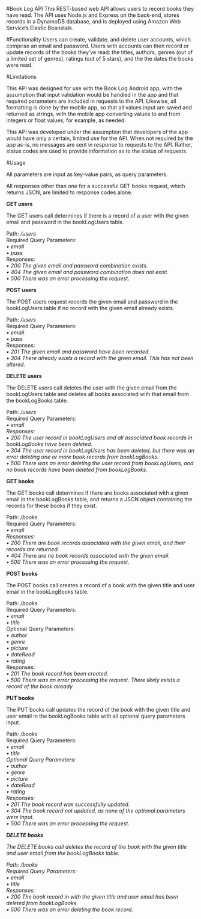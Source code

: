 #Book Log API
This REST-based web API allows users to record books they have read. The API  uses Node.js and Express on the back-end, stores records in a DynamoDB database, and is deployed using Amazon Web Service’s Elastic Beanstalk.

#Functionality
Users can create, validate, and delete user accounts, which comprise an email and password. Users with accounts can then record or update records of the books they’ve read: the titles, authors, genres (out of a limited set of genres), ratings (out of 5 stars), and the the dates the books were read. 

#Limitations

This API was designed for use with the Book Log Android app, with the assumption that input validation would be handled in the app and that required parameters are included in requests to the API. Likewise, all formatting is done by the mobile app, so that all values input are saved and returned as strings, with the mobile app converting values to and from integers or float values, for example, as needed.

This API was developed under the assumption that developers of the app would have only a certain, limited use for the API. When not required by the app as-is, no messages are sent in response to requests to the API. Rather, status codes are used to provide information as to the status of requests. 

#Usage

All parameters are input as key-value pairs, as query parameters.

All responses other than one for a successful GET books request, which returns JSON, are limited to response codes alone.

<strong>GET users </strong><br>

The GET users call determines if there is a record of a user with the given email and password in the bookLogUsers table.

Path:<i> /users <br></i>
Required Query Parameters: <br>
<i>• email<br>
• pass <br></i>
Responses:<br>
<i>• 200	  The given email and password combination exists.<br>
• 404 	The given email and password combination does not exist.<br>
• 500 	There was an error processing the request.<br></i>

<strong>POST users </strong><br>

The POST users request records the given email and password in the bookLogUsers table if no record with the given email already exists.

Path:<i> /users<br></i>
Required Query Parameters: <br>
<i>• email<br>
• pass <br></i>
Responses:<br>
<i>• 201	  The given email and password have been recorded.<br>
• 304   There already exists a record with the given email. This has not been altered.<br></i>

<strong>DELETE users</strong><br>

The DELETE users call deletes the user with the given email from the bookLogUsers table and deletes all books associated with that email from the bookLogBooks table.

Path:<i> /users <br></i>
Required Query Parameters: <br>
<i>• email<br>
Responses:<br></i>
<i>• 200 	The user record in bookLogUsers and all associated book records in bookLogBooks have been deleted.<br>
• 304	The user record in bookLogUsers has been deleted, but there was an error deleting one or more book records from bookLogBooks.<br>
• 500	There was an error deleting the user record from bookLogUsers, and no book records have been deleted from bookLogBooks.<br></i>

<strong>GET books</strong><br>

The GET books call determines if there are books associated with a given email in the bookLogBooks table, and returns a JSON object containing the records for these books if they exist.

Path:<i> /books <br></i>
Required Query Parameters: <br>
<i>• email<br>
Responses:<br></i>
<i>• 200   There are book records associated with the given email, and their records are returned.<br>
• 404   There are no book records associated with the given email.<br>
• 500	  There was an error processing the request.<br></i>

<strong>POST books</strong><br>

The POST books call creates a record of a book with the given title and user email in the bookLogBooks table.

Path:<i> /books <br></i>
Required Query Parameters: <br>
<i>• email<br>
• title<br></i>
Optional Query Parameters:<br>
<i>• author<br>
• genre<br>
• picture<br>
• dateRead<br>
• rating<br></i>
Responses:<br>
<i>• 201   The book record has been created.<br>
• 500 	There was an error processing the request. There likely exists a record of the book already.<br></i>

<strong>PUT books</strong><br>

The PUT books call updates the record of the book with the given title and user email in the bookLogBooks table with all optional query parameters input.

Path:<i> /books <br></i>
Required Query Parameters: <br>
<i>• email<br>
• title<br>
Optional Query Parameters:<br>
<i>• author<br>
• genre<br>
• picture<br>
• dateRead<br>
• rating<br></i>
Responses:<br>
<i>• 201   The book record was successfully updated.<br>
• 304	  The book record not updated, as none of the optional parameters were input.<br>
• 500   There was an error processing the request. <br></i>

<strong>DELETE books</strong><br>

The DELETE books call deletes the record of the book with the given title and user email from the bookLogBooks table. 

Path:<i> /books <br></i>
Required Query Parameters: <br>
<i>• email<br>
• title<br></i>
Responses:<br>
<i>• 200 	The book record in with the given title and user email has been deleted from bookLogBooks.<br>
• 500   There was an error deleting the book record.<br></i>

